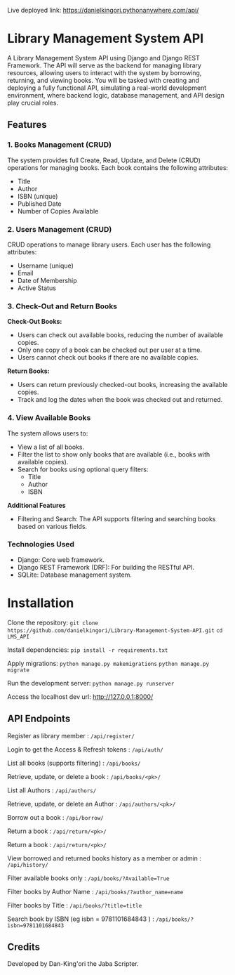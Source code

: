 Live deployed link: https://danielkingori.pythonanywhere.com/api/  


# Library Management System API


A Library Management System API using Django and Django REST Framework. The API will serve as the backend for managing library resources, allowing users to interact with the system by borrowing, returning, and viewing books. You will be tasked with creating and deploying a fully functional API, simulating a real-world development environment, where backend logic, database management, and API design play crucial roles.

## Features 
### 1. Books Management (CRUD)
The system provides full Create, Read, Update, and Delete (CRUD) operations for managing books. Each book contains the following attributes:
- Title
- Author
- ISBN (unique)
- Published Date
- Number of Copies Available

### 2. Users Management (CRUD)
CRUD operations to manage library users. Each user has the following attributes:
- Username (unique)
- Email
- Date of Membership
- Active Status

### 3. Check-Out and Return Books
**Check-Out Books:**

- Users can check out available books, reducing the number of available copies.
- Only one copy of a book can be checked out per user at a time.
- Users cannot check out books if there are no available copies.

**Return Books:**

- Users can return previously checked-out books, increasing the available copies.
- Track and log the dates when the book was checked out and returned.

### 4. View Available Books
The system allows users to:
- View a list of all books.
- Filter the list to show only books that are available (i.e., books with available copies).
- Search for books using optional query filters:
    - Title
    - Author
    - ISBN

**Additional Features**
- Filtering and Search: The API supports filtering and searching books based on various fields.

### Technologies Used
- Django: Core web framework.
- Django REST Framework (DRF): For building the RESTful API.
- SQLite: Database management system.

# Installation
Clone the repository:
`git clone https://github.com/danielkingori/Library-Management-System-API.git`
`cd LMS_API`

Install dependencies:
`pip install -r requirements.txt`

Apply migrations:
`python manage.py makemigrations`
`python manage.py migrate`

Run the development server:
`python manage.py runserver`

Access the localhost dev url:
http://127.0.0.1:8000/


## API Endpoints

Register as library member : `/api/register/`

Login to get the Access & Refresh tokens : `/api/auth/`

List all books (supports filtering) : `/api/books/`

Retrieve, update, or delete a book : `/api/books/<pk>/`

List all Authors : `/api/authors/`

Retrieve, update, or delete an Author : `/api/authors/<pk>/`

Borrow out a book : `/api/borrow/`

Return a book : `/api/return/<pk>/`

Return a book : `/api/return/<pk>/`

View borrowed and returned books history as a member or admin : `/api/history/`

Filter available books only : `/api/books/?Available=True`

Filter books by Author Name : `/api/books/?author_name=name`

Filter books by Title : `/api/books/?title=title`

Search book by ISBN (eg isbn = 9781101684843 ) : `/api/books/?isbn=9781101684843`

## Credits
Developed by Dan-King'ori the Jaba Scripter.
